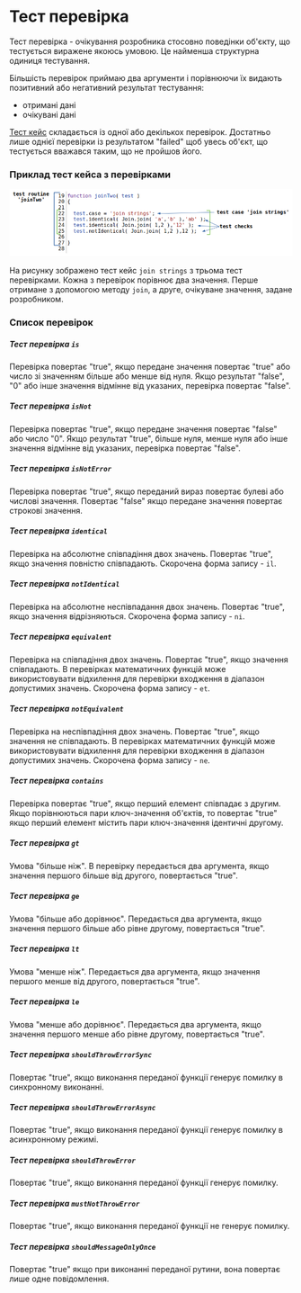 # Тест перевірка

Тест перевірка - очікування розробника стосовно поведінки об'єкту, що тестується виражене якоюсь умовою. Це найменша структурна одиниця тестування.

Більшість перевірок приймаю два аргументи і порівнюючи їх видають позитивний або негативний результат тестування:

- отримані дані
- очікувані дані

[Тест кейс](TestCase.md) складається із одної або декількох перевірок. Достатньо лише однієї перевірки із результатом "failed" щоб увесь об'єкт, що тестується вважався таким, що не пройшов його.

### Приклад тест кейса з перевірками 

![test.check](../../images/test.check.png)

На рисунку зображено тест кейс `join strings` з трьома тест перевірками. Кожна з перевірок порівнює два значення. Перше отримане з допомогою методу `join`, а друге, очікуване значення, задане розробником.

### Список перевірок

##### Тест перевірка `is`

Перевірка повертає "true", якщо передане значення повертає "true" або число зі значенням більше або менше від нуля. Якщо результат "false", "0" або інше значення відмінне від указаних, перевірка повертає "false".

##### Тест перевірка `isNot`

Перевірка повертає "true", якщо передане значення повертає "false" або число "0". Якщо результат "true", більше нуля, менше нуля або інше значення відмінне від указаних, перевірка повертає "false".

##### Тест перевірка `isNotError`

Перевірка повертає "true", якщо переданий вираз повертає булеві або числові значення. Повертає "false" якщо передане значення повертає строкові значення.

##### Тест перевірка `identical`

Перевірка на абсолютне співпадіння двох значень. Повертає "true", якщо значення повністю співпадають. Скорочена форма запису - `il`.

##### Тест перевірка `notIdentical`

Перевірка на абсолютне неспівпадання двох значень. Повертає "true", якщо значення відрізняються. Скорочена форма запису - `ni`.

##### Тест перевірка `equivalent`

Перевірка на співпадіння двох значень. Повертає "true", якщо значення співпадають. В перевірках математичних функцій може використовувати відхилення для перевірки входження в діапазон допустимих значень. Скорочена форма запису - `et`.

##### Тест перевірка `notEquivalent`

Перевірка на неспівпадіння двох значень. Повертає "true", якщо значення не співпадають. В перевірках математичних функцій може використовувати відхилення для перевірки входження в діапазон допустимих значень. Скорочена форма запису - `ne`.

##### Тест перевірка `contains`

Перевірка повертає "true", якщо перший елемент співпадає з другим. Якщо порівнюються пари ключ-значення об'єктів, то повертає "true" якщо перший елемент містить пари ключ-значення ідентичні другому.

##### Тест перевірка `gt`

Умова "більше ніж". В перевірку передається два аргумента, якщо значення першого більше від другого, повертається "true".

##### Тест перевірка `ge`

Умова "більше або дорівнює". Передається два аргумента, якщо значення першого більше або рівне другому, повертається "true".

##### Тест перевірка `lt`

Умова "менше ніж". Передається два аргумента, якщо значення першого менше від другого, повертається "true".

##### Тест перевірка `le`

Умова "менше або дорівнює". Передається два аргумента, якщо значення першого менше або рівне другому, повертається "true".

##### Тест перевірка `shouldThrowErrorSync`

Повертає "true", якщо виконання переданої функції генерує помилку в синхронному виконанні.

##### Тест перевірка `shouldThrowErrorAsync`

Повертає "true", якщо виконання переданої функції генерує помилку в асинхронному режимі.

##### Тест перевірка `shouldThrowError`

Повертає "true", якщо виконання переданої функції генерує помилку.

##### Тест перевірка `mustNotThrowError`

Повертає "true", якщо виконання переданої функції не генерує помилку.

##### Тест перевірка `shouldMessageOnlyOnce`

Повертає "true" якщо при виконанні переданої рутини, вона повертає лише одне повідомлення.
